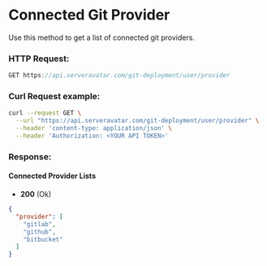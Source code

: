 # Connected Git Provider

Use this method to get a list of connected git providers.

### HTTP Request:

```js
GET https://api.serveravatar.com/git-deployment/user/provider
```

### Curl Request example:

```sh
curl --request GET \
  --url "https://api.serveravatar.com/git-deployment/user/provider" \
  --header 'content-type: application/json' \
  --header 'Authorization: <YOUR API TOKEN>'
```

### Response:

#### Connected Provider Lists
- __200__ (Ok)

``` json
{
  "provider": [
    "gitlab",
    "github",
    "bitbucket"
  ]
}
```